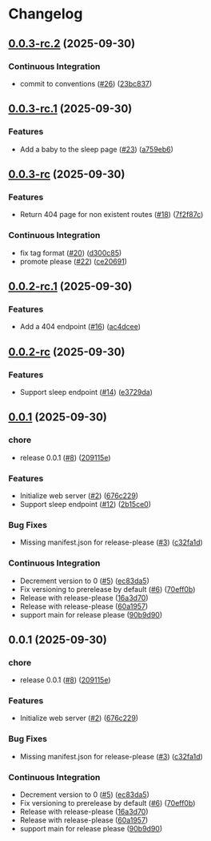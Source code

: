 # Changelog

## [0.0.3-rc.2](https://github.com/c-warren/cdnc-release-please-test/compare/v0.0.3-rc.1...v0.0.3-rc.2) (2025-09-30)


### Continuous Integration

* commit to conventions ([#26](https://github.com/c-warren/cdnc-release-please-test/issues/26)) ([23bc837](https://github.com/c-warren/cdnc-release-please-test/commit/23bc837663ada4ad5a8b9a9a7ae5caccdc0298cc))

## [0.0.3-rc.1](https://github.com/c-warren/cdnc-release-please-test/compare/v0.0.3-rc...v0.0.3-rc.1) (2025-09-30)


### Features

* Add a baby to the sleep page ([#23](https://github.com/c-warren/cdnc-release-please-test/issues/23)) ([a759eb6](https://github.com/c-warren/cdnc-release-please-test/commit/a759eb6ff2de0c4b16e6b935edeab26b0054d505))

## [0.0.3-rc](https://github.com/c-warren/cdnc-release-please-test/compare/v0.0.2...v0.0.3-rc) (2025-09-30)


### Features

* Return 404 page for non existent routes ([#18](https://github.com/c-warren/cdnc-release-please-test/issues/18)) ([7f2f87c](https://github.com/c-warren/cdnc-release-please-test/commit/7f2f87c2656766e8f4884c092b0aca49e264f685))


### Continuous Integration

* fix tag format ([#20](https://github.com/c-warren/cdnc-release-please-test/issues/20)) ([d300c85](https://github.com/c-warren/cdnc-release-please-test/commit/d300c853905dd7f4e8ba0dbebd7c3a40b0d73080))
* promote please ([#22](https://github.com/c-warren/cdnc-release-please-test/issues/22)) ([ce20691](https://github.com/c-warren/cdnc-release-please-test/commit/ce2069174dcfd7e62c3fff8234a8bd49f686ab90))

## [0.0.2-rc.1](https://github.com/c-warren/cdnc-release-please-test/compare/cdnc-release-please-test-v0.0.2-rc...cdnc-release-please-test-v0.0.2-rc.1) (2025-09-30)


### Features

* Add a 404 endpoint ([#16](https://github.com/c-warren/cdnc-release-please-test/issues/16)) ([ac4dcee](https://github.com/c-warren/cdnc-release-please-test/commit/ac4dceeb91e8536bb338f6c11ae1ce19fc5d9988))

## [0.0.2-rc](https://github.com/c-warren/cdnc-release-please-test/compare/cdnc-release-please-test-v0.0.1...cdnc-release-please-test-v0.0.2-rc) (2025-09-30)


### Features

* Support sleep endpoint ([#14](https://github.com/c-warren/cdnc-release-please-test/issues/14)) ([e3729da](https://github.com/c-warren/cdnc-release-please-test/commit/e3729daa98bdf2817fdc667268eb1f79e4cbb72d))

## [0.0.1](https://github.com/c-warren/cdnc-release-please-test/compare/cdnc-release-please-test-v0.0.1...cdnc-release-please-test-v0.0.1) (2025-09-30)


### chore

* release 0.0.1 ([#8](https://github.com/c-warren/cdnc-release-please-test/issues/8)) ([209115e](https://github.com/c-warren/cdnc-release-please-test/commit/209115e2f27953833417a04df1779fa5779dc291))


### Features

* Initialize web server ([#2](https://github.com/c-warren/cdnc-release-please-test/issues/2)) ([676c229](https://github.com/c-warren/cdnc-release-please-test/commit/676c22989fbed66634f6c9ff36590cf1629f39e5))
* Support sleep endpoint ([#12](https://github.com/c-warren/cdnc-release-please-test/issues/12)) ([2b15ce0](https://github.com/c-warren/cdnc-release-please-test/commit/2b15ce079bed6e0b9c6f42f27eae206e59ff3772))


### Bug Fixes

* Missing manifest.json for release-please ([#3](https://github.com/c-warren/cdnc-release-please-test/issues/3)) ([c32fa1d](https://github.com/c-warren/cdnc-release-please-test/commit/c32fa1df297d2bc330743ef9d70dc2c8f800def4))


### Continuous Integration

* Decrement version to 0 ([#5](https://github.com/c-warren/cdnc-release-please-test/issues/5)) ([ec83da5](https://github.com/c-warren/cdnc-release-please-test/commit/ec83da5207cc1e56b63a08267c4adf09306303f3))
* Fix versioning to prerelease by default ([#6](https://github.com/c-warren/cdnc-release-please-test/issues/6)) ([70eff0b](https://github.com/c-warren/cdnc-release-please-test/commit/70eff0b25af18b40447931f20fa5f009a06c8c60))
* Release with release-please ([16a3d70](https://github.com/c-warren/cdnc-release-please-test/commit/16a3d70120946962c1e9fb7ae497ff434375fcba))
* Release with release-please ([60a1957](https://github.com/c-warren/cdnc-release-please-test/commit/60a195745b7194ae401dc1e7d12257949bdb71e5))
* support main for release please ([90b9d90](https://github.com/c-warren/cdnc-release-please-test/commit/90b9d90fe467daaa26f3288b9c0b4c6a98962810))

## 0.0.1 (2025-09-30)


### chore

* release 0.0.1 ([#8](https://github.com/c-warren/cdnc-release-please-test/issues/8)) ([209115e](https://github.com/c-warren/cdnc-release-please-test/commit/209115e2f27953833417a04df1779fa5779dc291))


### Features

* Initialize web server ([#2](https://github.com/c-warren/cdnc-release-please-test/issues/2)) ([676c229](https://github.com/c-warren/cdnc-release-please-test/commit/676c22989fbed66634f6c9ff36590cf1629f39e5))


### Bug Fixes

* Missing manifest.json for release-please ([#3](https://github.com/c-warren/cdnc-release-please-test/issues/3)) ([c32fa1d](https://github.com/c-warren/cdnc-release-please-test/commit/c32fa1df297d2bc330743ef9d70dc2c8f800def4))


### Continuous Integration

* Decrement version to 0 ([#5](https://github.com/c-warren/cdnc-release-please-test/issues/5)) ([ec83da5](https://github.com/c-warren/cdnc-release-please-test/commit/ec83da5207cc1e56b63a08267c4adf09306303f3))
* Fix versioning to prerelease by default ([#6](https://github.com/c-warren/cdnc-release-please-test/issues/6)) ([70eff0b](https://github.com/c-warren/cdnc-release-please-test/commit/70eff0b25af18b40447931f20fa5f009a06c8c60))
* Release with release-please ([16a3d70](https://github.com/c-warren/cdnc-release-please-test/commit/16a3d70120946962c1e9fb7ae497ff434375fcba))
* Release with release-please ([60a1957](https://github.com/c-warren/cdnc-release-please-test/commit/60a195745b7194ae401dc1e7d12257949bdb71e5))
* support main for release please ([90b9d90](https://github.com/c-warren/cdnc-release-please-test/commit/90b9d90fe467daaa26f3288b9c0b4c6a98962810))
